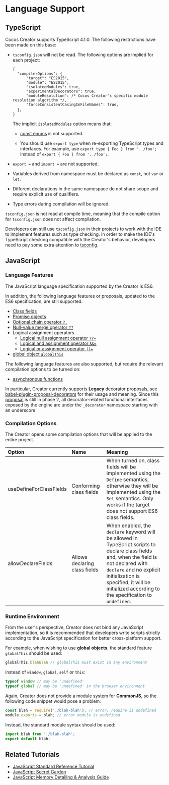 
# Language Support

## TypeScript

Cocos Creator supports TypeScript 4.1.0. The following restrictions have been made on this base:

- `tsconfig.json` will not be read. The following options are implied for each project:

  ```json5
  {
    "compilerOptions": {
        "target": "ES2015",
        "module": "ES2015",
        "isolatedModules": true,
        "experimentalDecorators": true,
        "moduleResolution": /* Cocos Creator's specific module resolution algorithm */,
        "forceConsistentCasingInFileNames": true,
    }，
  }
  ```

  The implicit `isolatedModules` option means that:
    - [const enums](https://www.typescriptlang.org/docs/handbook/enums.html#const-enums) is not supported.

    - You should use `export type` when re-exporting TypeScript types and interfaces. For example, use `export type { Foo } from '. /foo';` instead of `export { Foo } from '. /foo';`.

- `export =` and `import =` are not supported.

-  Variables derived from namespace must be declared as `const`, not `var` or `let`.

- Different declarations in the same namespace do not share scope and require explicit use of qualifiers.

- Type errors during compilation will be ignored.

`tsconfig.json` is not read at compile time, meaning that the compile option for `tsconfig.json` does not affect compilation.

Developers can still use `tsconfig.json` in their projects to work with the IDE to implement features such as type checking. In order to make the IDE's TypeScript checking compatible with the Creator's behavior, developers need to pay some extra attention to [tsconfig](./tsconfig.md).

## JavaScript

### Language Features

The JavaScript language specification supported by the Creator is ES6.

In addition, the following language features or proposals, updated to the ES6 specification, are still supported.

- [Class fields](https://developer.mozilla.org/zh-CN/docs/Web/JavaScript/Reference/Classes/Class_elements)
- [Promise objects](https://developer.mozilla.org/zh-CN/docs/Web/JavaScript/Reference/Global_Objects/Promise)
- [Optional chain operator `?.`](https://developer.mozilla.org/zh-CN/docs/Web/JavaScript/Reference/Operators/Optional_chaining)
- [Null-value merge operator `??`](https://developer.mozilla.org/zh-CN/docs/Web/JavaScript/Reference/Operators/Nullish_coalescing_operator)
- Logical assignment operators
    - [Logical null assignment operator `??=`](https://developer.mozilla.org/zh-CN/docs/Web/JavaScript/Reference/Operators/Logical_nullish_assignment)
    - [Logical and assignment operator `&&=`](https://developer.mozilla.org/zh-CN/docs/Web/JavaScript/Reference/Operators/Logical_AND_assignment)
    - [Logical or assignment operator `||=`](https://developer.mozilla.org/zh-CN/docs/Web/JavaScript/Reference/Operators/Logical_OR_assignment)
- [global object `globalThis`](https://developer.mozilla.org/zh-CN/docs/Web/JavaScript/Reference/Global_Objects/globalThis)

The following language features are also supported, but require the relevant compilation options to be turned on:

- [asynchronous functions](https://developer.mozilla.org/zh-CN/docs/Web/JavaScript/Reference/Statements/async_function)

In particular, Creator currently supports **Legacy** decorator proposals, see [babel-plugin-proposal-decorators](https://babeljs.io/docs/en/babel-plugin-proposal-decorators) for their usage and meaning. Since this [proposal](https://github.com/tc39/proposal-decorators) is still in phase 2, all decorator-related functional interfaces exposed by the engine are under the `_decorator` namespace starting with an underscore.

### Compilation Options

The Creator opens some compilation options that will be applied to the entire project.

| Option | Name | Meaning |
| :-- | :--- | :-- |
| useDefineForClassFields | Conforming class fields | When turned on, class fields will be implemented using the `Define` semantics, otherwise they will be implemented using the `Set` semantics. Only works if the target does not support ES6 class fields.    |
| allowDeclareFields |Allows declaring class fields| When enabled, the `declare` keyword will be allowed in TypeScript scripts to declare class fields and, when the field is not declared with `declare` and no explicit initialization is specified, it will be initialized according to the specification to ` undefined`. |The

### Runtime Environment

From the user's perspective, Creator does not bind any JavaScript implementation, so it is recommended that developers write scripts strictly according to the JavaScript specification for better cross-platform support.

For example, when wishing to use **global objects**, the standard feature `globalThis` should be used:

```js
globalThis.blahBlah // globalThis must exist in any environment
```

instead of `window`, `global`, `self` or `this`:

```js
typeof window // may be 'undefined'
typeof global // may be 'undefined' in the browser environment
```

Again, Creator does not provide a module system for **CommonJS**, so the following code snippet would pose a problem:

```js
const blah = require('./blah-blah'); // error, require is undefined
module.exports = blah; // error module is undefined
```

Instead, the standard module syntax should be used:

```js
import blah from './blah-blah';
export default blah;
```

## Related Tutorials

- [JavaScript Standard Reference Tutorial](http://javascript.ruanyifeng.com/)
- [JavaScript Secret Garden](http://bonsaiden.github.io/JavaScript-Garden/zh/)
- [JavaScript Memory Detailing & Analysis Guide](https://mp.weixin.qq.com/s/EuJzQajlU8rpZprWkXbJVg)
